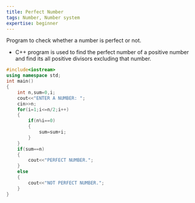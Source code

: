 ```yaml
---
title: Perfect Number
tags: Number, Number system
expertise: beginner
---
```


Program to check whether a number is perfect or not.

- C++ program is used to find the perfect number of a positive number and find its all positive divisors excluding that number.

```cpp
#include<iostream>
using namespace std;
int main()
{
	int n,sum=0,i;
	cout<<"ENTER A NUMBER: ";
	cin>>n;
	for(i=1;i<=n/2;i++)
	{
		if(n%i==0)
		{
			sum=sum+i;
		}
	}
	if(sum==n)
	{
		cout<<"PERFECT NUMBER.";
	}
	else
	{
		cout<<"NOT PERFECT NUMBER.";
	}
}
